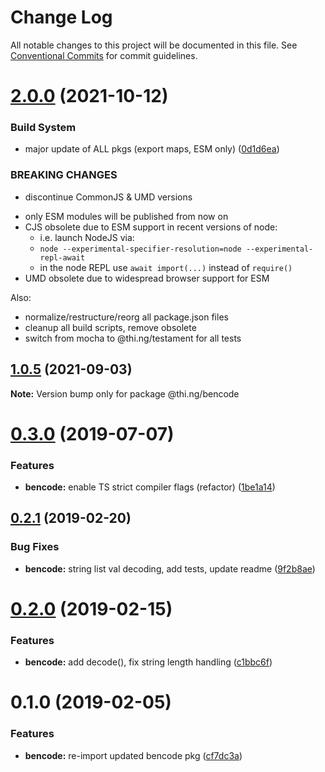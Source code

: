 # Change Log

All notable changes to this project will be documented in this file.
See [Conventional Commits](https://conventionalcommits.org) for commit guidelines.

# [2.0.0](https://github.com/thi-ng/umbrella/compare/@thi.ng/bencode@1.0.5...@thi.ng/bencode@2.0.0) (2021-10-12)


### Build System

* major update of ALL pkgs (export maps, ESM only) ([0d1d6ea](https://github.com/thi-ng/umbrella/commit/0d1d6ea9fab2a645d6c5f2bf2591459b939c09b6))


### BREAKING CHANGES

* discontinue CommonJS & UMD versions

- only ESM modules will be published from now on
- CJS obsolete due to ESM support in recent versions of node:
  - i.e. launch NodeJS via:
  - `node --experimental-specifier-resolution=node --experimental-repl-await`
  - in the node REPL use `await import(...)` instead of `require()`
- UMD obsolete due to widespread browser support for ESM

Also:
- normalize/restructure/reorg all package.json files
- cleanup all build scripts, remove obsolete
- switch from mocha to @thi.ng/testament for all tests






##  [1.0.5](https://github.com/thi-ng/umbrella/compare/@thi.ng/bencode@1.0.4...@thi.ng/bencode@1.0.5) (2021-09-03) 

**Note:** Version bump only for package @thi.ng/bencode 

#  [0.3.0](https://github.com/thi-ng/umbrella/compare/@thi.ng/bencode@0.2.17...@thi.ng/bencode@0.3.0) (2019-07-07) 

###  Features 

- **bencode:** enable TS strict compiler flags (refactor) ([1be1a14](https://github.com/thi-ng/umbrella/commit/1be1a14)) 

##  [0.2.1](https://github.com/thi-ng/umbrella/compare/@thi.ng/bencode@0.2.0...@thi.ng/bencode@0.2.1) (2019-02-20) 

###  Bug Fixes 

- **bencode:** string list val decoding, add tests, update readme ([9f2b8ae](https://github.com/thi-ng/umbrella/commit/9f2b8ae)) 

#  [0.2.0](https://github.com/thi-ng/umbrella/compare/@thi.ng/bencode@0.1.1...@thi.ng/bencode@0.2.0) (2019-02-15) 

###  Features 

- **bencode:** add decode(), fix string length handling ([c1bbc6f](https://github.com/thi-ng/umbrella/commit/c1bbc6f)) 

#  0.1.0 (2019-02-05) 

###  Features 

- **bencode:** re-import updated bencode pkg ([cf7dc3a](https://github.com/thi-ng/umbrella/commit/cf7dc3a))
